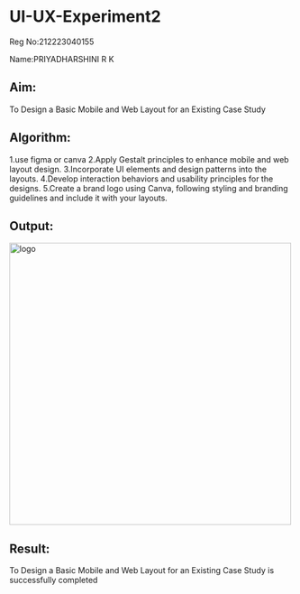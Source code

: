 # UI-UX-Experiment2
Reg No:212223040155

Name:PRIYADHARSHINI R K

## Aim:

 To Design a Basic Mobile and Web Layout for an Existing Case Study
 
## Algorithm:

 1.use figma or canva
 2.Apply Gestalt principles to enhance mobile and web layout design.
 3.Incorporate UI elements and design patterns into the layouts.
 4.Develop interaction behaviors and usability principles for the designs.
 5.Create a brand logo using Canva, following styling and branding guidelines and include it with your layouts.


## Output:

<img width="500" height="500" alt="logo" src="https://github.com/user-attachments/assets/121ff353-6699-4566-a72d-68d2f81961fb" />


## Result:


To Design a Basic Mobile and Web Layout for an Existing Case Study is successfully completed
